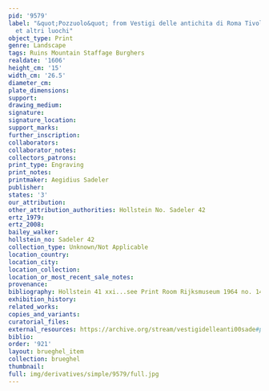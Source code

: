 ```yaml
---
pid: '9579'
label: "&quot;Pozzuolo&quot; from Vestigi delle antichita di Roma Tivoli Pozzuolo
  et altri luochi"
object_type: Print
genre: Landscape
tags: Ruins Mountain Staffage Burghers
realdate: '1606'
height_cm: '15'
width_cm: '26.5'
diameter_cm: 
plate_dimensions: 
support: 
drawing_medium: 
signature: 
signature_location: 
support_marks: 
further_inscription: 
collaborators: 
collaborator_notes: 
collectors_patrons: 
print_type: Engraving
print_notes: 
printmaker: Aegidius Sadeler
publisher: 
states: '3'
our_attribution: 
other_attribution_authorities: Hollstein No. Sadeler 42
ertz_1979: 
ertz_2008: 
bailey_walker: 
hollstein_no: Sadeler 42
collection_type: Unknown/Not Applicable
location_country: 
location_city: 
location_collection: 
location_or_most_recent_sale_notes: 
provenance: 
bibliography: Hollstein 41 xxi...see Print Room Rijksmuseum 1964 no. 14
exhibition_history: 
related_works: 
copies_and_variants: 
curatorial_files: 
external_resources: https://archive.org/stream/vestigidelleanti00sade#page/42/mode/1up
biblio: 
order: '921'
layout: brueghel_item
collection: brueghel
thumbnail: 
full: img/derivatives/simple/9579/full.jpg
---
```

